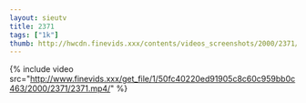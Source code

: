 ```yaml
--- 
layout: sieutv
title: 2371
tags: ["1k"]
thumb: http://hwcdn.finevids.xxx/contents/videos_screenshots/2000/2371/preview.mp4.jpg
---
```

{% include video src="http://www.finevids.xxx/get_file/1/50fc40220ed91905c8c60c959bb0c463/2000/2371/2371.mp4/" %} 
